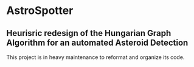 # AstroSpotter
## Heurisric redesign of the Hungarian Graph Algorithm for an automated Asteroid Detection

This project is in heavy maintenance to reformat and organize its code.
